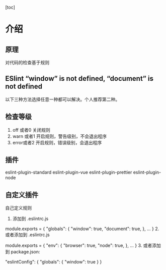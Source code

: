 [toc]
# 介绍


## 原理
对代码的检查基于规则

## ESlint “window” is not defined, “document” is not defined
以下三种方法选择任意一种都可以解决。个人推荐第二种。

## 检查等级
1. off 或者0
关闭规则
2. warn 或者1
开启规则，警告级别，不会退出程序
3. error或者2
开启规则，错误级别，会退出程序


## 插件
eslint-plugin-standard
eslint-plugin-vue
eslint-plugin-prettier
eslint-plugin-node

## 自定义插件
自己定义规则




1. 添加到 .eslintrc.js

module.exports = {
  "globals": {
    "window": true,
    "document": true,
  },
  ...
}
2. 或者添加到 .eslintrc.js

module.exports = {
  "env": {
    "browser": true,
    "node": true,
  },
  ...
}
3. 或者添加到 package.json:

"eslintConfig": {
  "globals": {
    "window": true
  }
}


